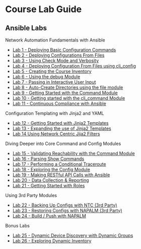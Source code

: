 # Course Lab Guide


## Ansible Labs


 Network Automation Fundamentals with Ansible 
- [Lab 1 - Deploying Basic Configuration Commands](labs/Network_Automation_Fundamentals_with_Ansible/Ansible_Lab_01_Deploy_Basic_Configs.md)
- [Lab 2 - Deploying Configurations From Files](labs/Network_Automation_Fundamentals_with_Ansible/Ansible_Lab_02_Deploy_Config_Files.md)
- [Lab 3 - Using Check Mode and Verbosity](labs/Network_Automation_Fundamentals_with_Ansible/Ansible_Lab_03_Config_Verbosity_Check.md)
- [Lab 4 - Deploying Configuration From Files using cli_config](labs/Network_Automation_Fundamentals_with_Ansible/Ansible_Lab_04_CLI_Config.md)
- [Lab 5 - Creating the Course Inventory](labs/Network_Automation_Fundamentals_with_Ansible/Ansible_Lab_05_Course_Inventory_File.md)
- [Lab 6 - Using the debug Module](labs/Network_Automation_Fundamentals_with_Ansible/Ansible_Lab_06_Debug_Module.md)
- [Lab 7 - Passing in Interactive User Input](labs/Network_Automation_Fundamentals_with_Ansible/Ansible_Lab_07_User_Input.md)
- [Lab 8 - Auto-Create Directories using the file module](labs/Network_Automation_Fundamentals_with_Ansible/Ansible_Lab_08_Auto_Create_Directories.md)
- [Lab 9 - Getting Started with the Command Module](labs/Network_Automation_Fundamentals_with_Ansible/Ansible_Lab_9_Core_Command_Module_01.md)
- [Lab 10 - Getting started with the cli_command Module](labs/Network_Automation_Fundamentals_with_Ansible/Ansible_Lab_10_Cli_Command_Module.md)
- [Lab 11 - Continuous Compliance with Ansible](labs/Network_Automation_Fundamentals_with_Ansible/Ansible_Lab_11_Core_Command_Compliance.md)

 Configuration Templating with Jinja2 and YAML
- [Lab 12 - Getting Started with Jinja2 Templates](labs/Configuration_Templating_with_Jinja2_and_YAML/Ansible_Lab_12_Jinja2_Config_Templates_01.md)
- [Lab 13 - Expanding the use of Jinja2 Templates](labs/Configuration_Templating_with_Jinja2_and_YAML/Ansible_Lab_13_Jinja2_Config_Templates_02.md)
- [Lab 14 Using Network Centric Jija2 Filters](labs/Configuration_Templating_with_Jinja2_and_YAML/Ansible_Lab_14_Using_Network_Centric_Jinja2_Filters.md)

 Diving Deeper into Core Command and Config Modules 
- [Lab 15 - Validating Reachability with the Command Module](labs/Diving_Deeper_into_Core_Command_and_Config_Modules/Ansible_Lab_15_Core_Command_Module_02.md)
- [Lab 16 - Parsing Show Commands](labs/Diving_Deeper_into_Core_Command_and_Config_Modules/Ansible_Lab_16_Parsing_Show_Commands.md)
- [Lab 17 - Performing a Conditional Traceroute](labs/Diving_Deeper_into_Core_Command_and_Config_Modules/Ansible_Lab_17_Parsing_Conditional_Traceroute.md)
- [Lab 18 - Exploring the Config Module](labs/Diving_Deeper_into_Core_Command_and_Config_Modules/Ansible_Lab_18_Using_the_Config_Module.md)
- [Lab 19 - Making RESTful API Calls with Ansible](labs/Diving_Deeper_into_Core_Command_and_Config_Modules/Ansible_Lab_19_Making_REST_API_Calls.md)
- [Lab 20 - Data Collection & Reporting](labs/Diving_Deeper_into_Core_Command_and_Config_Modules/Ansible_Lab_20_Data_Collection_Reporting.md)
- [Lab 21 - Getting Started with Roles](labs/Diving_Deeper_into_Core_Command_and_Config_Modules/Ansible_Lab_21_Creating_Ansible_Role.md)

 Using 3rd Party Modules 
- [Lab 22 - Backing Up Configs with NTC (3rd Party)](labs/Using_3rd_Party_Modules/Ansible_Lab_22_Backup_Configs.md)
- [Lab 23 - Restoring Configs with NAPALM (3rd Party)](labs/Using_3rd_Party_Modules/Ansible_Lab_23_Restore_Configs.md)
- [Lab 24 - Build / Push with NAPALM ](labs/Using_3rd_Party_Modules/Ansible_Lab_24_Build_Push.md)

 Bonus Labs 
- [Lab 25 - Dynamic Device Discovery with Dynamic Groups](labs/Bonus_Labs/Ansible_Lab_25_Device_Discovery_Dynamic_Groups.md)
- [Lab 26 - Exploring Dynamic Inventory](labs/Bonus_Labs/Ansible_Lab_26_Dynamic_Inventory.md)